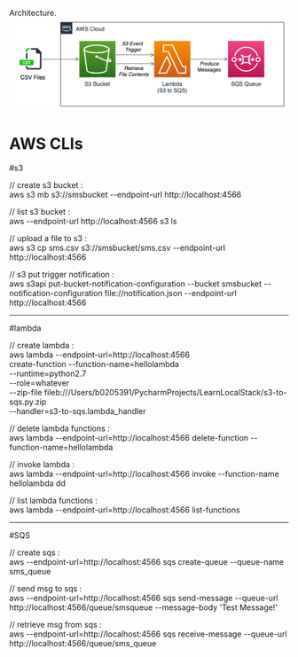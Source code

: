 Architecture.
![alt text](s3-to-sqs.png)
# AWS CLIs

#s3

// create s3 bucket : <br>
aws s3 mb s3://smsbucket --endpoint-url http://localhost:4566

// list s3 bucket : <br>
aws  --endpoint-url http://localhost:4566 s3 ls

// upload a file to s3 : <br>
aws s3 cp sms.csv s3://smsbucket/sms.csv --endpoint-url http://localhost:4566

// s3 put trigger notification : <br>
aws s3api put-bucket-notification-configuration --bucket smsbucket --notification-configuration file://notification.json --endpoint-url http://localhost:4566

--------------------------------------------------------------------------------------------------------------------------

#lambda

// create lambda : <br>
aws lambda --endpoint-url=http://localhost:4566 \
         create-function --function-name=hellolambda \
         --runtime=python2.7 \
         --role=whatever \
         --zip-file fileb:///Users/b0205391/PycharmProjects/LearnLocalStack/s3-to-sqs.py.zip \
         --handler=s3-to-sqs.lambda_handler

// delete lambda functions : <br>
aws lambda --endpoint-url=http://localhost:4566 delete-function --function-name=hellolambda

// invoke lambda : <br>
aws lambda --endpoint-url=http://localhost:4566 invoke --function-name hellolambda dd

// list lambda functions :<br>
aws lambda --endpoint-url=http://localhost:4566 list-functions

--------------------------------------------------------------------------------------------------------------------------

#SQS

// create sqs : <br>
aws --endpoint-url=http://localhost:4566 sqs create-queue --queue-name sms_queue

// send msg to sqs : <br>
aws --endpoint-url=http://localhost:4566 sqs send-message --queue-url http://localhost:4566/queue/smsqueue --message-body 
'Test Message!'

// retrieve msg from sqs : <br>
aws --endpoint-url=http://localhost:4566 sqs receive-message --queue-url http://localhost:4566/queue/sms_queue
